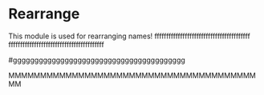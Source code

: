 Rearrange
========
This module is used for rearranging names!
fffffffffffffffffffffffffffffffffffffffff
fffffffffffffffffffffffffffffffffffffffff

#gggggggggggggggggggggggggggggggggggggggg

MMMMMMMMMMMMMMMMMMMMMMMMMMMMMMMMMMMMMMMMM